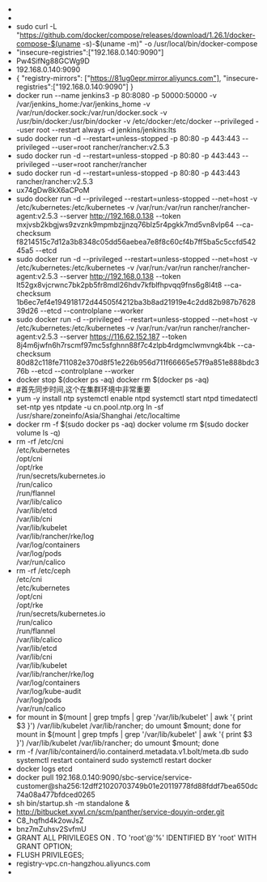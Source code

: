 -
-
- sudo curl -L "https://github.com/docker/compose/releases/download/1.26.1/docker-compose-$(uname -s)-$(uname -m)" -o /usr/local/bin/docker-compose
- "insecure-registries":["192.168.0.140:9090"]
- Pw4SifNg88GCWg9D
- 192.168.0.140:9090
- {
    "registry-mirrors": ["https://81ug0epr.mirror.aliyuncs.com"],
    "insecure-registries":["192.168.0.140:9090"]
  }
- docker run --name jenkins3 -p 80:8080 -p 50000:50000 -v /var/jenkins_home:/var/jenkins_home -v /var/run/docker.sock:/var/run/docker.sock -v /usr/bin/docker:/usr/bin/docker -v /etc/docker:/etc/docker --privileged --user root --restart always -d jenkins/jenkins:lts
- sudo docker run -d --restart=unless-stopped -p 80:80 -p 443:443 --privileged  --user=root rancher/rancher:v2.5.3
- sudo docker run -d --restart=unless-stopped -p 80:80 -p 443:443 --privileged  --user=root rancher/rancher
- sudo docker run -d --restart=unless-stopped -p 80:80 -p 443:443 rancher/rancher:v2.5.3
- ux74gDw8kX6aCPoM
- sudo docker run -d --privileged --restart=unless-stopped --net=host -v /etc/kubernetes:/etc/kubernetes -v /var/run:/var/run rancher/rancher-agent:v2.5.3 --server http://192.168.0.138 --token mxjvsb2kbgjws9zvznk9mpmbzjjnzq76blz5r4pgkk7md5vn8vlp64 --ca-checksum f8214515c7d12a3b8348c05dd56aebea7e8f8c60cf4b7ff5ba5c5ccfd54245a5 --etcd
- sudo docker run -d --privileged --restart=unless-stopped --net=host -v /etc/kubernetes:/etc/kubernetes -v /var/run:/var/run rancher/rancher-agent:v2.5.3 --server http://192.168.0.138 --token lt52gx8vjcrwnc7bk2pb5fr8mdl26hdv7kfblfhpvqq9fns6g8l4t8 --ca-checksum 1b6ec7ef4e194918172d44505f4212ba3b8ad21919e4c2dd82b987b762839d26 --etcd --controlplane --worker
- sudo docker run -d --privileged --restart=unless-stopped --net=host -v /etc/kubernetes:/etc/kubernetes -v /var/run:/var/run rancher/rancher-agent:v2.5.3 --server https://116.62.152.187 --token 8j4m6jwfn6h7rscmf97mc5sfghnn88f7c4zlpb4rdgmclwmvngk4bk --ca-checksum 80d82c118fe711082e370d8f51e226b956d711f66665e57f9a851e888bdc376b --etcd --controlplane --worker
- docker stop $(docker ps -aq)
  docker rm $(docker ps -aq)
- #首先同步时间,这个在集群环境中非常重要
- yum -y install ntp
  systemctl enable ntpd
  systemctl start ntpd
  timedatectl set-ntp yes
  ntpdate -u cn.pool.ntp.org
  ln -sf /usr/share/zoneinfo/Asia/Shanghai /etc/localtime
- docker rm -f $(sudo docker ps -aq)
  docker volume rm $(sudo docker volume ls -q)
- rm -rf /etc/cni \
       /etc/kubernetes \
       /opt/cni \
       /opt/rke \
       /run/secrets/kubernetes.io \
       /run/calico \
       /run/flannel \
       /var/lib/calico \
       /var/lib/etcd \
       /var/lib/cni \
       /var/lib/kubelet \
       /var/lib/rancher/rke/log \
       /var/log/containers \
       /var/log/pods \
       /var/run/calico
- rm -rf /etc/ceph \
       /etc/cni \
       /etc/kubernetes \
       /opt/cni \
       /opt/rke \
       /run/secrets/kubernetes.io \
       /run/calico \
       /run/flannel \
       /var/lib/calico \
       /var/lib/etcd \
       /var/lib/cni \
       /var/lib/kubelet \
       /var/lib/rancher/rke/log \
       /var/log/containers \
       /var/log/kube-audit \
       /var/log/pods \
       /var/run/calico
- for mount in $(mount | grep tmpfs | grep '/var/lib/kubelet' | awk '{ print $3 }') /var/lib/kubelet /var/lib/rancher; do umount $mount; done
  for mount in $(mount | grep tmpfs | grep '/var/lib/kubelet' | awk '{ print $3 }') /var/lib/kubelet /var/lib/rancher; do umount $mount; done
- rm -f /var/lib/containerd/io.containerd.metadata.v1.bolt/meta.db
  sudo systemctl restart containerd
  sudo systemctl restart docker
- docker logs etcd
- docker pull 192.168.0.140:9090/sbc-service/service-customer@sha256:12dff21020703749b01e20119778fd88fddf7bea650dc74a08a477bfdced0265
- sh bin/startup.sh -m standalone &
- http://bitbucket.xywl.cn/scm/panther/service-douyin-order.git
- C8_hqfhd4k2owJsZ
- bnz7mZuhsv2SvfmU
- GRANT ALL PRIVILEGES ON *.* TO 'root'@'%' IDENTIFIED BY 'root' WITH GRANT OPTION;
- FLUSH PRIVILEGES;
- registry-vpc.cn-hangzhou.aliyuncs.com
-